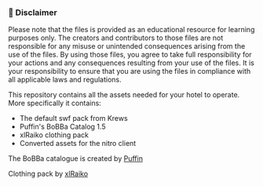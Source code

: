 ### 📢 Disclaimer

Please note that the files is provided as an educational resource for learning purposes only. The creators and contributors to those files are not responsible for any misuse or unintended consequences arising from the use of the files. By using those files, you agree to take full responsibility for your actions and any consequences resulting from your use of the files. It is your responsibility to ensure that you are using the files in compliance with all applicable laws and regulations.


This repository contains all the assets needed for your hotel to operate. More specifically it contains:
- The default swf pack from Krews
- Puffin's BoBBa Catalog 1.5 
- xlRaiko clothing pack
- Converted assets for the nitro client

The BoBBa catalogue is created by [Puffin](https://devbest.com/members/puffin.80070/)

Clothing pack by [xlRaiko](https://devbest.com/members/xlraiko.83192/) 

